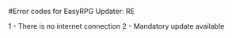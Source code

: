 #Error codes for EasyRPG Updater: RE

1 - There is no internet connection
2 - Mandatory update available
